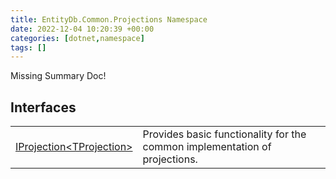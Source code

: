 ```yaml
---
title: EntityDb.Common.Projections Namespace
date: 2022-12-04 10:20:39 +00:00
categories: [dotnet,namespace]
tags: []
---
```


Missing Summary Doc!
## Interfaces
<table><tr><td><!--/posts/dotnet.entitydb.common.projections.iprojection`1--><a href='#'>IProjection&lt;TProjection&gt;</a></td><td>
Provides basic functionality for the common implementation of projections.
</td></tr></table>
